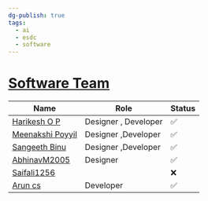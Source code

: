 ```yaml
---
dg-publish: true
tags:
  - ai
  - esdc
  - software
---
```



# [Software Team](https://github.com/orgs/Embedded-Systems-GCEK/teams/software)

| Name                                                                                     | Role                 | Status |
| ---------------------------------------------------------------------------------------- | -------------------- | ------ |
| [Harikesh O P](https://github.com/orgs/Embedded-Systems-GCEK/people/HarikeshopGCEK)      | Designer , Developer | ✅      |
| [Meenakshi Poyyil](https://github.com/orgs/Embedded-Systems-GCEK/people/MeenakshiPoyyil) | Designer ,Developer  | ✅      |
| [Sangeeth Binu](https://github.com/orgs/Embedded-Systems-GCEK/people/Sangeeth-binu)      | Designer ,Developer  | ✅      |
| [AbhinavM2005](https://github.com/orgs/Embedded-Systems-GCEK/people/AbhinavM2005)        | Designer             | ✅      |
| [Saifali1256](https://github.com/orgs/Embedded-Systems-GCEK/people/Saifali1256)          |                      | ❌      |
| [Arun cs](https://github.com/orgs/Embedded-Systems-GCEK/people/aruncs31s)                | Developer            | ✅      |
